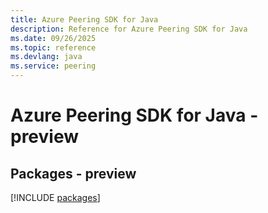 ```yaml
---
title: Azure Peering SDK for Java
description: Reference for Azure Peering SDK for Java
ms.date: 09/26/2025
ms.topic: reference
ms.devlang: java
ms.service: peering
---
```

# Azure Peering SDK for Java - preview
## Packages - preview
[!INCLUDE [packages](peering-index.md)]